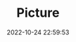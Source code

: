 ---
weight: 1
images:
- /images/edited/51.jpeg
title: Picture
date: 2022-10-24 22:59:53
tags: [luminar neo,work]
---